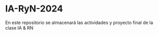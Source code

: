 # IA-RyN-2024
En este repositorio se almacenará las actividades y proyecto final de la clase IA &amp; RN
